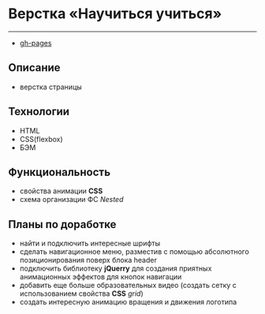 # Верстка «Научиться учиться»
***

- [gh-pages](https://nikolaymishaev.github.io/how-to-learn/index.html)

## Описание
- верстка страницы

## Технологии
- HTML
- CSS(flexbox)
- БЭМ

## Функциональность
- свойства анимации __CSS__
- схема организации ФС _Nested_

## Планы по доработке
- найти и подключить интересные шрифты
- сделать навигационное меню, разместив с помощью абсолютного позиционирования поверх блока header
- подключить библиотеку __jQuerry__ для создания приятных анимационных эффектов для кнопок навигации
- добавить еще больше образовательных видео (создать сетку с использованием свойства __CSS__ _grid_)
- создать интересную анимацию вращения и движения логотипа
